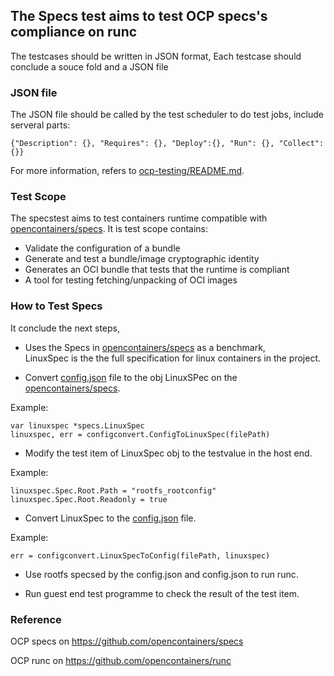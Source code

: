 ## The Specs test  aims to test OCP specs's compliance on runc
The testcases should be written in JSON format, Each testcase should conclude a souce fold and a JSON file
### JSON file
The JSON file should be called by the test scheduler to do test jobs, include serveral parts:
```
{"Description": {}, "Requires": {}, "Deploy":{}, "Run": {}, "Collect": {}}
```
For more information, refers to [ocp-testing/README.md](./../../README.md).
### Test Scope
The specstest aims to test containers runtime compatible with  [opencontainers/specs](https://github.com/opencontainers/specs).
It is test scope contains:   

- Validate the configuration of a bundle
- Generate and test a bundle/image cryptographic identity
- Generates an OCI bundle that tests that the runtime is compliant
- A tool for testing fetching/unpacking of OCI images

### How to Test Specs
It conclude the next steps,
- Uses the Specs in [opencontainers/specs](https://github.com/opencontainers/specs) as a benchmark,     
LinuxSpec is the the full specification for linux containers in the project.

- Convert  [config.json](./source/config.json) file to the obj LinuxSPec on the [opencontainers/specs](https://github.com/opencontainers/specs).       

Example:
```
var linuxspec *specs.LinuxSpec
linuxspec, err = configconvert.ConfigToLinuxSpec(filePath)
```

- Modify the test item of LinuxSpec obj to the testvalue in the host end.     

Example:
```
linuxspec.Spec.Root.Path = "rootfs_rootconfig"
linuxspec.Spec.Root.Readonly = true
```
- Convert LinuxSpec to the [config.json](./source/config.json) file.  

Example:
```
err = configconvert.LinuxSpecToConfig(filePath, linuxspec)
```

- Use rootfs specsed by the config.json and config.json to run runc.

- Run guest end test programme to check the result of the test item.

### Reference
OCP specs on https://github.com/opencontainers/specs   

OCP runc on https://github.com/opencontainers/runc
